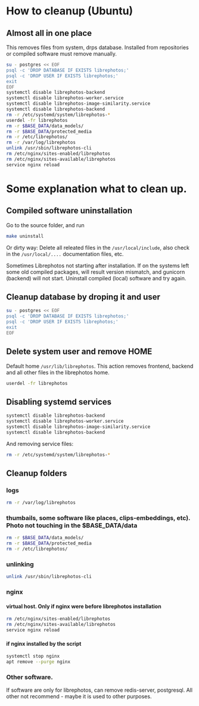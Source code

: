 # How to cleanup (Ubuntu)

## Almost all in one place  
This removes files from system, drps database. Installed from repositories or compiled software must remove manually.
``` bash
su - postgres << EOF
psql -c 'DROP DATABASE IF EXISTS librephotos;'
psql -c 'DROP USER IF EXISTS librephotos;'
exit
EOF
systemctl disable librephotos-backend
systemctl disable librephotos-worker.service
systemctl disable librephotos-image-similarity.service
systemctl disable librephotos-backend
rm -r /etc/systemd/system/librephotos-*
userdel -fr librephotos
rm -r $BASE_DATA/data_models/
rm -r $BASE_DATA/protected_media
rm -r /etc/librephotos/
rm -r /var/log/librephotos
unlink /usr/sbin/librephotos-cli
rm /etc/nginx/sites-enabled/librephotos
rm /etc/nginx/sites-available/librephotos
service nginx reload
```

# Some explanation what to clean up.

## Compiled software uninstallation  
Go to the source folder, and run  
```bash
make uninstall
```  

Or dirty way:
Delete all releated files in the `/usr/local/include`, also check in the `/usr/local/....` documentation files, etc.  

Sometimes Librephotos not starting after installation. If on the systems left some old compiled packages, will result version mismatch, and gunicorn (backend) will not start. Uninstall compiled (local) software and try again.

## Cleanup database by droping it and user  
``` bash
su - postgres << EOF
psql -c 'DROP DATABASE IF EXISTS librephotos;'
psql -c 'DROP USER IF EXISTS librephotos;'
exit
EOF
```

## Delete system user and remove HOME
Default home `/usr/lib/librephotos`. This action removes frontend, backend and all other files in the librephotos home.
```bash
userdel -fr librephotos
```  

## Disabling systemd services  
```bash
systemctl disable librephotos-backend
systemctl disable librephotos-worker.service
systemctl disable librephotos-image-similarity.service
systemctl disable librephotos-backend
```
And removing service files:
```bash
rm -r /etc/systemd/system/librephotos-*
```

## Cleanup folders  
### logs  
```bash
rm -r /var/log/librephotos
```
### thumbails, some software like places, clips-embeddings, etc). Photo not touching in the $BASE_DATA/data
```bash
rm -r $BASE_DATA/data_models/
rm -r $BASE_DATA/protected_media
rm -r /etc/librephotos/
```  

### unlinking    
```bash
unlink /usr/sbin/librephotos-cli
```
### nginx  
#### virtual host. Only if nginx were before librephotos installation  
```bash
rm /etc/nginx/sites-enabled/librephotos
rm /etc/nginx/sites-available/librephotos
service nginx reload
```
#### if nginx installed by the script  
```bash
systemctl stop nginx
apt remove --purge nginx
```
### Other software.  
If software are only for librephotos, can remove redis-server, postgresql. All other not recommend - maybe it is used to other purposes.

